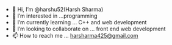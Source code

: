 - 👋 Hi, I’m @harshu52(Harsh Sharma)
- 👀 I’m interested in ...programming
- 🌱 I’m currently learning ... C++ and web development
- 💞️ I’m looking to collaborate on ... front end web development 
- 📫 How to reach me ... harsharma425@gmail.com

<!---
harshu52/harshu52 is a ✨ special ✨ repository because its `README.md` (this file) appears on your GitHub profile.
You can click the Preview link to take a look at your changes.
--->
